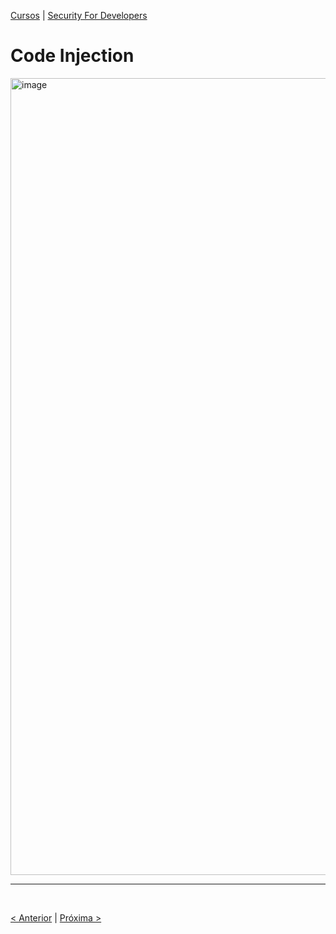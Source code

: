 [Cursos](/cursos/README.md) | [Security For Developers](/cursos/Security-for-developers/)


# Code Injection

<img width="1275" alt="image" src="https://github.com/rayanepimentel/InfoSec-iniciante/assets/37915359/243def27-f8df-46e1-8c78-1d1c3f218163">

<br>
<hr>
<br>

[< Anterior](04-xss.md) | [Próxima >](06-csrf.md)
